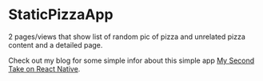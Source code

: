 # StaticPizzaApp

2 pages/views that show list of random pic of pizza and unrelated pizza content and a detailed page.

Check out my blog for some simple infor about this simple app [My Second Take on React Native](http://arvindandrion.com/articles/my-second-take-on-react-native/ "My Second Take on React Native").

